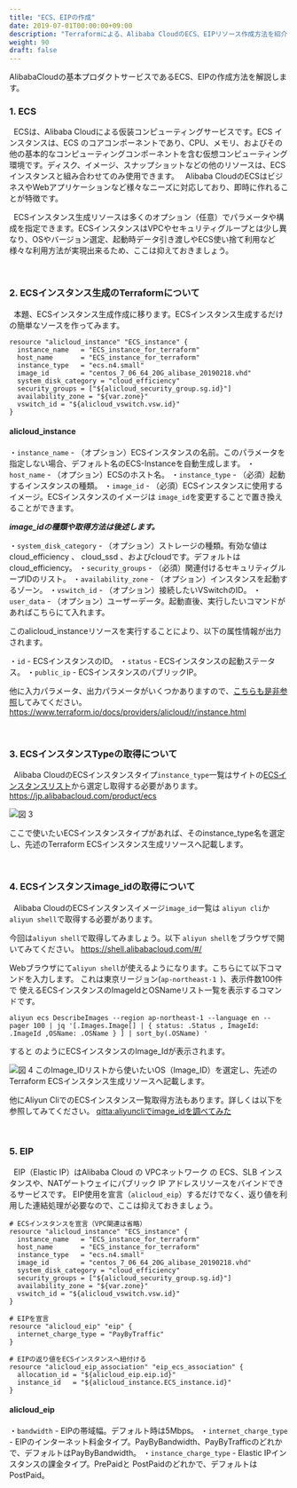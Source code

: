 ```yaml
---
title: "ECS、EIPの作成"
date: 2019-07-01T00:00:00+09:00
description: "Terraformによる、Alibaba CloudのECS、EIPリソース作成方法を紹介します。"
weight: 90
draft: false
---
```


AlibabaCloudの基本プロダクトサービスであるECS、EIPの作成方法を解説します。

### 1. ECS
&nbsp; ECSは、Alibaba Cloudによる仮装コンピューティングサービスです。ECS インスタンスは、ECS のコアコンポーネントであり、CPU、メモリ、およびその他の基本的なコンピューティングコンポーネントを含む仮想コンピューティング環境です。ディスク、イメージ、スナップショットなどの他のリソースは、ECS インスタンスと組み合わせてのみ使用できます。
&nbsp; Alibaba CloudのECSはビジネスやWebアプリケーションなど様々なニーズに対応しており、即時に作れることが特徴です。

&nbsp; ECSインスタンス生成リソースは多くのオプション（任意）でパラメータや構成を指定できます。ECSインスタンスはVPCやセキュリティグループとは少し異なり、OSやバージョン選定、起動時データ引き渡しやECS使い捨て利用など様々な利用方法が実現出来るため、ここは抑えておきましょう。

<br>

### 2. ECSインスタンス生成のTerraformについて
&nbsp; 本題、ECSインスタンス生成作成に移ります。ECSインスタンス生成するだけの簡単なソースを作ってみます。

``` 
resource "alicloud_instance" "ECS_instance" {
  instance_name   = "ECS_instance_for_terraform"
  host_name       = "ECS_instance_for_terraform"
  instance_type   = "ecs.n4.small"
  image_id        = "centos_7_06_64_20G_alibase_20190218.vhd"
  system_disk_category = "cloud_efficiency"
  security_groups = ["${alicloud_security_group.sg.id}"]
  availability_zone = "${var.zone}"
  vswitch_id = "${alicloud_vswitch.vsw.id}"
}
```
#### **alicloud_instance**

・`instance_name` - （オプション）ECSインスタンスの名前。このパラメータを指定しない場合、デフォルト名のECS-Instanceを自動生成します。
・`host_name` - （オプション）ECSのホスト名。
・`instance_type` - （必須）起動するインスタンスの種類。
・`image_id` - （必須）ECSインスタンスに使用するイメージ。ECSインスタンスのイメージは `image_id`を変更することで置き換えることができます。

***image_idの種類や取得方法は後述します。***

・`system_disk_category` - （オプション）ストレージの種類。有効な値はcloud_efficiency 、 cloud_ssd 、およびcloudです。デフォルトはcloud_efficiency。
・`security_groups` - （必須）関連付けるセキュリティグループIDのリスト。
・`availability_zone` - （オプション）インスタンスを起動するゾーン。
・`vswitch_id` - （オプション）接続したいVSwitchのID。 
・`user_data` - （オプション）ユーザーデータ。起動直後、実行したいコマンドがあればこちらにて入れます。

このalicloud_instanceリソースを実行することにより、以下の属性情報が出力されます。

・`id` - ECSインスタンスのID。
・`status` - ECSインスタンスの起動ステータス。
・`public_ip` - ECSインスタンスのパブリックIP。


他に入力パラメータ、出力パラメータがいくつかありますので、[こちらも是非参照](https://www.terraform.io/docs/providers/alicloud/r/instance.html)してみてください。
https://www.terraform.io/docs/providers/alicloud/r/instance.html

<br>

### 3. ECSインスタンスTypeの取得について
&nbsp; Alibaba CloudのECSインスタンスタイプ`instance_type`一覧はサイトの[ECSインスタンスリスト](https://jp.alibabacloud.com/product/ecs)から選定し取得する必要があります。
https://jp.alibabacloud.com/product/ecs

![図 3](/help/image/10.3.png)

ここで使いたいECSインスタンスタイプがあれば、そのinstance_type名を選定し、先述のTerraform ECSインスタンス生成リソースへ記載します。

<br>

### 4. ECSインスタンスimage_idの取得について
&nbsp; Alibaba CloudのECSインスタンスイメージ`image_id`一覧は `aliyun cli`か `aliyun shell`で取得する必要があります。

今回は`aliyun shell`で取得してみましょう。以下 `aliyun shell`をブラウザで開いてみてください。
https://shell.alibabacloud.com/#/

Webブラウザにて`aliyun shell`が使えるようになります。こちらにて以下コマンドを入力します。
これは東京リージョン(`ap-northeast-1 `)、表示件数100件で 使えるECSインスタンスのImageIdとOSNameリスト一覧を表示するコマンドです。
```
aliyun ecs DescribeImages --region ap-northeast-1 --language en --pager 100 | jq '[.Images.Image[] | { status: .Status , ImageId: .ImageId ,OSName: .OSName } ] | sort_by(.OSName) '
```
すると のようにECSインスタンスのImage_Idが表示されます。

![図 4](/help/image/10.4.png)
このImage_IDリストから使いたいOS（Image_ID）を選定し、先述のTerraform ECSインスタンス生成リソースへ記載します。

他にAliyun CliでのECSインスタンス一覧取得方法もあります。詳しくは以下を参照してみてください。
[qitta:aliyuncliでimage_idを調べてみた](https://qiita.com/eterao/items/4fec15b4e8a7567e270b)

<br>

### 5. EIP
&nbsp; EIP（Elastic IP）はAlibaba Cloud の VPCネットワーク の ECS、SLB インスタンスや、NATゲートウェイにパブリック IP アドレスリソースをバインドできるサービスです。
EIP使用を宣言（`alicloud_eip`）するだけでなく、返り値を利用した連結処理が必要なので、ここは抑えておきましょう。


```
# ECSインスタンスを宣言（VPC関連は省略）
resource "alicloud_instance" "ECS_instance" {
  instance_name   = "ECS_instance_for_terraform"
  host_name       = "ECS_instance_for_terraform"
  instance_type   = "ecs.n4.small"
  image_id        = "centos_7_06_64_20G_alibase_20190218.vhd"
  system_disk_category = "cloud_efficiency"
  security_groups = ["${alicloud_security_group.sg.id}"]
  availability_zone = "${var.zone}"
  vswitch_id = "${alicloud_vswitch.vsw.id}"
}

# EIPを宣言
resource "alicloud_eip" "eip" {
  internet_charge_type = "PayByTraffic"
}

# EIPの返り値をECSインスタンスへ紐付ける
resource "alicloud_eip_association" "eip_ecs_association" {
  allocation_id = "${alicloud_eip.eip.id}"
  instance_id   = "${alicloud_instance.ECS_instance.id}"
}
```

#### **alicloud_eip**

・`bandwidth` - EIPの帯域幅。デフォルト時は5Mbps。
・`internet_charge_type` - EIPのインターネット料金タイプ。PayByBandwidth、PayByTrafficのどれかで、デフォルトはPayByBandwidth。
・`instance_charge_type` - Elastic IPインスタンスの課金タイプ。PrePaidと PostPaidのどれかで、デフォルトはPostPaid。


<!-- 
現状、cn-hangzhou、ap-south-1、me-east-1、eu-central-1、ap-northeast-1、ap-southheast-2のみサポートなので、将来的 日本リージョンでサポートできるようになったら追記
### 10.6 HTTP

### 10.7 HTTPS

### 10.8 DNS
https://www.terraform.io/docs/providers/alicloud/r/dns.html


 -->




